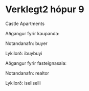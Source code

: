 # Verklegt2 hópur 9
Castle Apartments


Aðgangur fyrir kaupanda:

Notandanafn: buyer

Lykilorð: ibuybuyi


Aðgangur fyrir fasteignasala:

Notandanafn: realtor 

Lykilorð: isellselli
